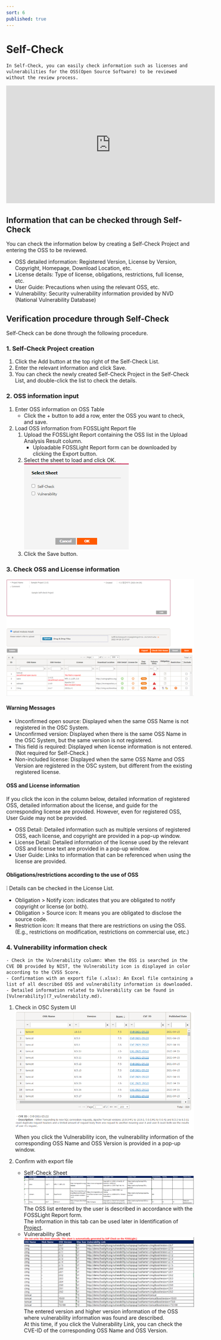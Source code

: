 ```yaml
---
sort: 6
published: true
---
```

# Self-Check
```note
In Self-Check, you can easily check information such as licenses and vulnerabilities for the OSS(Open Source Software) to be reviewed without the review process.
```
<iframe width="560" height="315" src="https://www.youtube.com/embed/ihldFWFIbrM" title="YouTube video player" frameborder="0" allow="accelerometer; autoplay; clipboard-write; encrypted-media; gyroscope; picture-in-picture" allowfullscreen></iframe>

## Information that can be checked through Self-Check

You can check the information below by creating a Self-Check Project and entering the OSS to be reviewed.
- OSS detailed information: Registered Version, License by Version, Copyright, Homepage, Download Location, etc.
- License details: Type of license, obligations, restrictions, full license, etc.
- User Guide: Precautions when using the relevant OSS, etc.
- Vulnerability: Security vulnerability information provided by NVD (National Vulnerability Database)

## Verification procedure through Self-Check
Self-Check can be done through the following procedure.

### 1. Self-Check Project creation
1. Click the Add button at the top right of the Self-Check List.
2. Enter the relevant information and click Save.
3. You can check the newly created Self-Check Project in the Self-Check List, and double-click the list to check the details.

### 2. OSS information input
1. Enter OSS information on OSS Table
    - Click the + button to add a row, enter the OSS you want to check, and save.
2. Load OSS information from FOSSLight Report file
    1. Upload the FOSSLight Report containing the OSS list in the Upload Analysis Result column.
        - Uploadable FOSSLight Report form can be downloaded by clicking the Export button.
    2. Select the sheet to load and click OK.  
    ![select_sheet](../images/6_self_select_sheet.png)
    3. Click the Save button.
 
### 3. Check OSS and License information
![oss_table](../images/6_self_oss_table.png)
#### Warning Messages
- Unconfirmed open source: Displayed when the same OSS Name is not registered in the OSC System.
- Unconfirmed version: Displayed when there is the same OSS Name in the OSC System, but the same version is not registered.
- This field is required: Displayed when license information is not entered. (Not required for Self-Check.)
- Non-included license: Displayed when the same OSS Name and OSS Version are registered in the OSC system, but different from the existing registered license.

#### OSS and License information
If you click the icon in the column below, detailed information of registered OSS, detailed information about the license, and guide for the corresponding license are provided.
However, even for registered OSS, User Guide may not be provided.
- OSS Detail: Detailed information such as multiple versions of registered OSS, each license, and copyright are provided in a pop-up window.
- License Detail: Detailed information of the license used by the relevant OSS and license text are provided in a pop-up window.
- User Guide: Links to information that can be referenced when using the license are provided.

#### Obligations/restrictions according to the use of OSS
❕ Details can be checked in the License List.
- Obligation > Notify icon: indicates that you are obligated to notify copyright or license (or both).
- Obligation > Source icon: It means you are obligated to disclose the source code.
- Restriction icon: It means that there are restrictions on using the OSS.  
(E.g., restrictions on modification, restrictions on commercial use, etc.)

### 4. Vulnerability information check
```note
- Check in the Vulnerability column: When the OSS is searched in the CVE DB provided by NIST, the Vulnerability icon is displayed in color according to the CVSS Score.
- Confirmation with an export file (.xlsx): An Excel file containing a list of all described OSS and vulnerability information is downloaded.
- Detailed information related to Vulnerability can be found in [Vulnerability](7_vulnerability.md).
```
1. Check in OSC System UI
![self_pop](../images/6_self_pop.png)
When you click the Vulnerability icon, the vulnerability information of the corresponding OSS Name and OSS Version is provided in a pop-up window.

2. Confirm with export file
    - Self-Check Sheet
    ![self_check_sheet](../images/6_self_sheet1.png)
    The OSS list entered by the user is described in accordance with the FOSSLight Report form.  
    The information in this tab can be used later in Identification of [Project](4_project.md).
    - Vulnerability Sheet
    ![self_check_sheet2](../images/6_self_sheet2.png)
    The entered version and higher version information of the OSS where vulnerability information was found are described.  
    At this time, if you click the Vulnerability Link, you can check the CVE-ID of the corresponding OSS Name and OSS Version. 
